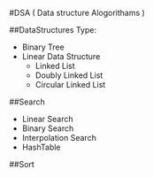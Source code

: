 #DSA ( Data structure Alogorithams )

##DataStructures Type:

- Binary Tree
- Linear Data Structure
  - Linked List
  - Doubly Linked List
  - Circular Linked List

##Search

- Linear Search
- Binary Search
- Interpolation Search
- HashTable

##Sort
<!-- comming soon -->